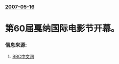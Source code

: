 ### [2007-05-16](/news/2007/05/16/index.md)

##### 
# 第60届戛纳国际电影节开幕。




### 信息来源:

1. [BBC中文网](http://news.bbc.co.uk/chinese/simp/hi/newsid_6660000/newsid_6661900/6661929.stm)
